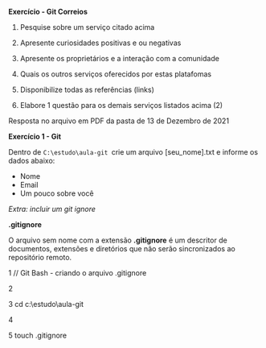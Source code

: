 **Exercício - Git Correios**

1. Pesquise sobre um serviço citado acima

2. Apresente curiosidades positivas e ou negativas

3. Apresente os proprietários e a interação com a comunidade

4. Quais os outros serviços oferecidos por estas platafomas

5. Disponibilize todas as referências (links)

6. Elabore 1 questão para os demais serviços listados acima (2)

Resposta no arquivo em PDF da pasta de 13 de Dezembro de 2021



**Exercício 1 - Git**

Dentro de  `C:\estudo\aula-git `crie um arquivo [seu_nome].txt e informe os dados abaixo:

- Nome
- Email
- Um pouco sobre você



*Extra: incluir um git ignore*

**.gitignore**

O arquivo sem nome com a extensão **.gitignore** é um descritor de documentos, extensões e diretórios que não serão sincronizados ao repositório remoto.

1 // Git Bash - criando o arquivo .gitignore

2

3 cd c:\estudo\aula-git

4

5 touch .gitignore